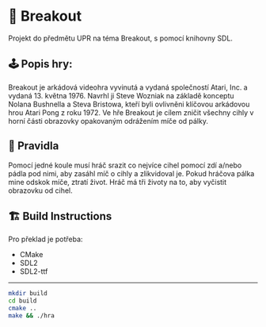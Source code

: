 # 🧱 Breakout
Projekt do předmětu UPR na téma Breakout, s pomocí knihovny SDL.

## 🕹️ Popis hry:
Breakout je arkádová videohra vyvinutá a vydaná společností Atari, Inc. a vydaná 13. května 1976. Navrhl ji Steve Wozniak na základě konceptu Nolana Bushnella a Steva Bristowa, kteří byli ovlivněni klíčovou arkádovou hrou Atari Pong z roku 1972. Ve hře Breakout je cílem zničit všechny cihly v horní části obrazovky opakovaným odrážením míče od pálky.

## 📕 Pravidla
Pomocí jedné koule musí hráč srazit co nejvíce cihel pomocí zdí a/nebo pádla pod nimi, aby zasáhl míč o cihly a zlikvidoval je. Pokud hráčova pálka mine odskok míče, ztratí život. Hráč má tři životy na to, aby vyčistit obrazovku od cihel. 

## 🏗️ Build Instructions

Pro překlad je potřeba:
- CMake
- SDL2
- SDL2-ttf

---

```bash
mkdir build
cd build
cmake ..
make && ./hra
```
